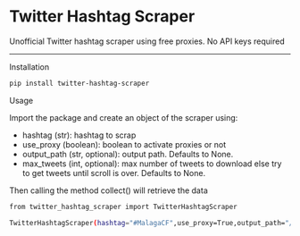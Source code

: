 # Twitter Hashtag Scraper

Unofficial Twitter hashtag scraper using free proxies. No API keys required

----

Installation

```bash
pip install twitter-hashtag-scraper 
```

Usage

Import the package and create an object of the scraper using:
* hashtag (str): hashtag to scrap
* use_proxy (boolean): boolean to activate proxies or not
* output_path (str, optional): output path. Defaults to None.
* max_tweets (int, optional): max number of tweets to download else try to get tweets until scroll is over. Defaults to None.


Then calling the method collect() will retrieve the data

```bash 
from twitter_hashtag_scraper import TwitterHashtagScraper

TwitterHashtagScraper(hashtag="#MalagaCF",use_proxy=True,output_path="/Users/myuser/Desktop",max_tweets=None).collect()

```


